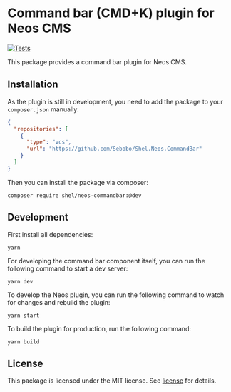 # Command bar (CMD+K) plugin for Neos CMS

[![Tests](https://github.com/Sebobo/Shel.Neos.CommandBar/actions/workflows/tests.yml/badge.svg)](https://github.com/Sebobo/Shel.Neos.CommandBar/actions/workflows/tests.yml)

This package provides a command bar plugin for Neos CMS.

## Installation

As the plugin is still in development, you need to add the package to your `composer.json` manually:

```json
{
  "repositories": [
    {
      "type": "vcs",
      "url": "https://github.com/Sebobo/Shel.Neos.CommandBar"
    }
  ]
}
```

Then you can install the package via composer:

```console
composer require shel/neos-commandbar:@dev
```

## Development

First install all dependencies:

```console
yarn
```

For developing the command bar component itself, you can run the following command to start a dev server:

```console
yarn dev
```

To develop the Neos plugin, you can run the following command to watch for changes and rebuild the plugin:

```console
yarn start
```

To build the plugin for production, run the following command:

```console
yarn build
```

## License

This package is licensed under the MIT license. See [license](LICENSE.txt) for details.

